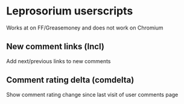 Leprosorium userscripts
=======================

Works at on FF/Greasemoney and does not work on Chromium

New comment links (lncl)
------------------------

Add next/previous links to new comments

Comment rating delta (comdelta)
-------------------------------

Show comment rating change since last visit of user comments page
